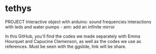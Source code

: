 # tethys
PROJECT
Interactive object with arduino: sound frequencies interactions with leds and water pumps - aim: add an infinite mirror

In this GitHub, you'll find the codes we made separately with Emma Hourquet and Capucine Clemenson, as well as the codes we use as references. Must be seen with the ggslide, link will be share.
